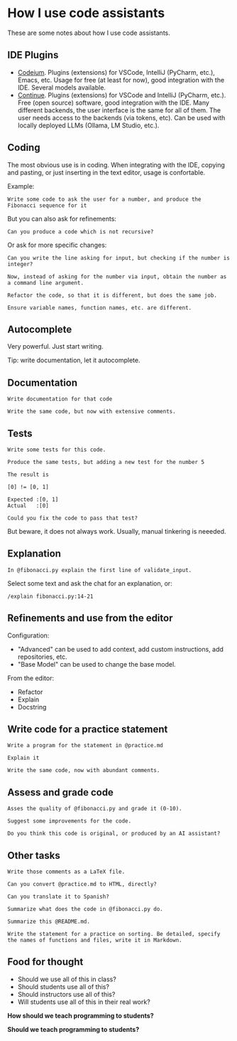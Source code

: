 # How I use code assistants

These are some notes about how I use code assistants.

## IDE Plugins

* [Codeium](https://codeium.com). Plugins (extensions) for VSCode, IntelliJ (PyCharm, etc.), Emacs, etc. Usage for free (at least for now), good integration with the IDE. Several models available.
* [Continue](https://continue.dev). Plugins (extensions) for VSCode and IntelliJ (PyCharm, etc.). Free (open source) software, good integration with the IDE. Many different backends, the user interface is the same for all of them. The user needs access to the backends (via tokens, etc). Can be used with locally deployed LLMs (Ollama, LM Studio, etc.).

## Coding

The most obvious use is in coding. When integrating with the IDE, copying and pasting, or just inserting in the text editor, usage is confortable.

Example:

```text
Write some code to ask the user for a number, and produce the Fibonacci sequence for it
```

But you can also ask for refinements:

```text
Can you produce a code which is not recursive?
```

Or ask for more specific changes:

```text
Can you write the line asking for input, but checking if the number is integer?
```

```text
Now, instead of asking for the number via input, obtain the number as a command line argument.
```

```text
Refactor the code, so that it is different, but does the same job.
```

```text
Ensure variable names, function names, etc. are different.
```

## Autocomplete

Very powerful. Just start writing.

Tip: write documentation, let it autocomplete.

## Documentation

```text
Write documentation for that code
```

```text
Write the same code, but now with extensive comments.
```

## Tests

```text
Write some tests for this code.
```

```text
Produce the same tests, but adding a new test for the number 5
```

```text
The result is 

[0] != [0, 1]

Expected :[0, 1]
Actual   :[0]

Could you fix the code to pass that test?
```

But beware, it does not always work. Usually, manual tinkering is neeeded.

## Explanation

```text
In @fibonacci.py explain the first line of validate_input.
```

Select some text and ask the chat for an explanation, or:

```text
/explain fibonacci.py:14-21
```

## Refinements and use from the editor

Configuration:

* "Advanced" can be used to add context, add custom instructions, add repositories, etc.
* "Base Model" can be used to change the base model.

From the editor:

* Refactor
* Explain
* Docstring

## Write code for a practice statement

```text
Write a program for the statement in @practice.md 
```

```text
Explain it
```

```text
Write the same code, now with abundant comments.
```

## Assess and grade code

```text
Asses the quality of @fibonacci.py and grade it (0-10).
```

```text
Suggest some improvements for the code.
```

```text
Do you think this code is original, or produced by an AI assistant?
```

## Other tasks

```text
Write those comments as a LaTeX file.
```

```text
Can you convert @practice.md to HTML, directly?
```

```text
Can you translate it to Spanish?
```

```text
Summarize what does the code in @fibonacci.py do.
```

```text
Summarize this @README.md. 
```

```text
Write the statement for a practice on sorting. Be detailed, specify the names of functions and files, write it in Markdown.
```

## Food for thought

* Should we use all of this in class?
* Should students use all of this?
* Should instructors use all of this?
* Will students use all of this in their real work?

**How should we teach programming to students?**

**Should we teach programming to students?**
